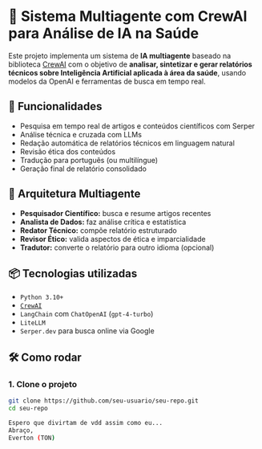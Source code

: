 # 🤖 Sistema Multiagente com CrewAI para Análise de IA na Saúde

Este projeto implementa um sistema de **IA multiagente** baseado na biblioteca [CrewAI](https://docs.crewai.com/) com o objetivo de **analisar, sintetizar e gerar relatórios técnicos sobre Inteligência Artificial aplicada à área da saúde**, usando modelos da OpenAI e ferramentas de busca em tempo real.

## 🚀 Funcionalidades

- Pesquisa em tempo real de artigos e conteúdos científicos com Serper
- Análise técnica e cruzada com LLMs
- Redação automática de relatórios técnicos em linguagem natural
- Revisão ética dos conteúdos
- Tradução para português (ou multilíngue)
- Geração final de relatório consolidado

## 🧠 Arquitetura Multiagente

- **Pesquisador Científico:** busca e resume artigos recentes
- **Analista de Dados:** faz análise crítica e estatística
- **Redator Técnico:** compõe relatório estruturado
- **Revisor Ético:** valida aspectos de ética e imparcialidade
- **Tradutor:** converte o relatório para outro idioma (opcional)

## 📦 Tecnologias utilizadas

- `Python 3.10+`
- [`CrewAI`](https://github.com/joaomdmoura/crewAI)
- `LangChain` com `ChatOpenAI` (`gpt-4-turbo`)
- `LiteLLM`
- `Serper.dev` para busca online via Google

## 🛠️ Como rodar

### 1. Clone o projeto

```bash
git clone https://github.com/seu-usuario/seu-repo.git
cd seu-repo

Espero que divirtam de vdd assim como eu... 
Abraço,
Everton (TON)